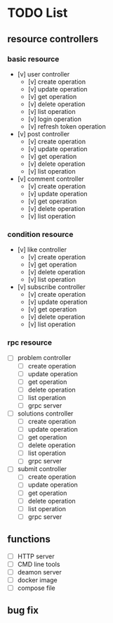 # TODO List

## resource controllers

### basic resource
- [v] user controller 
    - [v] create operation
    - [v] update operation
    - [v] get operation
    - [v] delete operation
    - [v] list operation
    - [v] login operation
    - [v] refresh token operation
- [v] post controller
    - [v] create operation
    - [v] update operation
    - [v] get operation
    - [v] delete operation
    - [v] list operation
- [v] comment controller
    - [v] create operation
    - [v] update operation
    - [v] get operation
    - [v] delete operation
    - [v] list operation

### condition resource
- [v] like controller
    - [v] create operation
    - [v] get operation
    - [v] delete operation
    - [v] list operation
- [v] subscribe controller
    - [v] create operation
    - [v] update operation
    - [v] get operation
    - [v] delete operation
    - [v] list operation

### rpc resource
- [ ] problem controller
    - [ ] create operation
    - [ ] update operation
    - [ ] get operation
    - [ ] delete operation
    - [ ] list operation
    - [ ] grpc server
- [ ] solutions controller
    - [ ] create operation
    - [ ] update operation
    - [ ] get operation
    - [ ] delete operation
    - [ ] list operation
    - [ ] grpc server
- [ ] submit controller
    - [ ] create operation
    - [ ] update operation
    - [ ] get operation
    - [ ] delete operation
    - [ ] list operation
    - [ ] grpc server

## functions

- [ ] HTTP server
- [ ] CMD line tools
- [ ] deamon server
- [ ] docker image 
- [ ] compose file

## bug fix